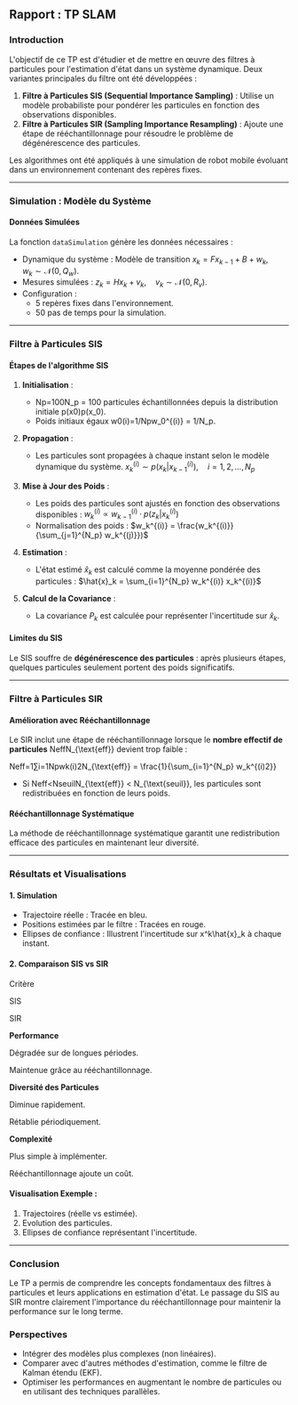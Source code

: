 
## **Rapport : TP SLAM**

### **Introduction**

L'objectif de ce TP est d'étudier et de mettre en œuvre des filtres à particules pour l'estimation d'état dans un système dynamique. Deux variantes principales du filtre ont été développées :

1.  **Filtre à Particules SIS (Sequential Importance Sampling)** : Utilise un modèle probabiliste pour pondérer les particules en fonction des observations disponibles.
2.  **Filtre à Particules SIR (Sampling Importance Resampling)** : Ajoute une étape de rééchantillonnage pour résoudre le problème de dégénérescence des particules.

Les algorithmes ont été appliqués à une simulation de robot mobile évoluant dans un environnement contenant des repères fixes.

----------

### **Simulation : Modèle du Système**

#### **Données Simulées**

La fonction `dataSimulation` génère les données nécessaires :

-   Dynamique du système : Modèle de transition $x_k = F x_{k-1} + B + w_k, \quad w_k \sim \mathcal{N}(0, Q_w)$.
-   Mesures simulées : $z_k = H x_k + v_k, \quad v_k \sim \mathcal{N}(0, R_v)$.
-   Configuration :
    -   5 repères fixes dans l'environnement.
    -   50 pas de temps pour la simulation.

----------

### **Filtre à Particules SIS**

#### **Étapes de l'algorithme SIS**

1.  **Initialisation** :
    
    -   Np=100N_p = 100 particules échantillonnées depuis la distribution initiale p(x0)p(x_0).
    -   Poids initiaux égaux w0(i)=1/Npw_0^{(i)} = 1/N_p.
2.  **Propagation** :
    
    -   Les particules sont propagées à chaque instant selon le modèle dynamique du système. $x_k^{(i)} \sim p(x_k | x_{k-1}^{(i)}), \quad i = 1, 2, \ldots, N_p$
   
3.  **Mise à Jour des Poids** :
    
    -   Les poids des particules sont ajustés en fonction des observations disponibles : $w_k^{(i)} \propto w_{k-1}^{(i)} \cdot p(z_k | x_k^{(i)})$
    - Normalisation des poids : $w_k^{(i)} = \frac{w_k^{(i)}}{\sum_{j=1}^{N_p} w_k^{(j)}})$
   
4.  **Estimation** :
    
    -   L'état estimé $\hat{x}_k$ est calculé comme la moyenne pondérée des particules : 
  $\hat{x}_k = \sum_{i=1}^{N_p} w_k^{(i)} x_k^{(i)}$
    
5.  **Calcul de la Covariance** :
    
    -   La covariance $P_k$ est calculée pour représenter l'incertitude sur $\hat{x}_k$.

#### **Limites du SIS**

Le SIS souffre de **dégénérescence des particules** : après plusieurs étapes, quelques particules seulement portent des poids significatifs.

----------

### **Filtre à Particules SIR**

#### **Amélioration avec Rééchantillonnage**

Le SIR inclut une étape de rééchantillonnage lorsque le **nombre effectif de particules** NeffN_{\text{eff}} devient trop faible :

Neff=1∑i=1Npwk(i)2N_{\text{eff}} = \frac{1}{\sum_{i=1}^{N_p} w_k^{(i)2}}

-   Si Neff<NseuilN_{\text{eff}} < N_{\text{seuil}}, les particules sont redistribuées en fonction de leurs poids.

#### **Rééchantillonnage Systématique**

La méthode de rééchantillonnage systématique garantit une redistribution efficace des particules en maintenant leur diversité.

----------

### **Résultats et Visualisations**

#### **1. Simulation**

-   Trajectoire réelle : Tracée en bleu.
-   Positions estimées par le filtre : Tracées en rouge.
-   Ellipses de confiance : Illustrent l'incertitude sur x^k\hat{x}_k à chaque instant.

#### **2. Comparaison SIS vs SIR**

Critère

SIS

SIR

**Performance**

Dégradée sur de longues périodes.

Maintenue grâce au rééchantillonnage.

**Diversité des Particules**

Diminue rapidement.

Rétablie périodiquement.

**Complexité**

Plus simple à implémenter.

Rééchantillonnage ajoute un coût.

#### **Visualisation Exemple** :

1.  Trajectoires (réelle vs estimée).
2.  Evolution des particules.
3.  Ellipses de confiance représentant l'incertitude.

----------

### **Conclusion**

Le TP a permis de comprendre les concepts fondamentaux des filtres à particules et leurs applications en estimation d'état. Le passage du SIS au SIR montre clairement l'importance du rééchantillonnage pour maintenir la performance sur le long terme.

### **Perspectives**

-   Intégrer des modèles plus complexes (non linéaires).
-   Comparer avec d'autres méthodes d'estimation, comme le filtre de Kalman étendu (EKF).
-   Optimiser les performances en augmentant le nombre de particules ou en utilisant des techniques parallèles.

<!--stackedit_data:
eyJoaXN0b3J5IjpbMTA0NzMxOTk2NV19
-->